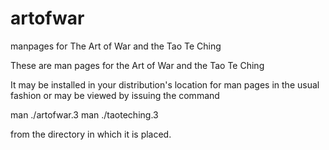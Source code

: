 artofwar
========

manpages for The Art of War and the Tao Te Ching

These are man pages for the Art of War and the Tao Te Ching

It may be installed in your distribution's location for man pages
in the usual fashion or may be viewed by issuing the command

man ./artofwar.3
man ./taoteching.3

from the directory in which it is placed.

